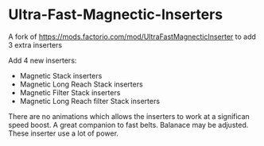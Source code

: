 # Ultra-Fast-Magnectic-Inserters
A fork of https://mods.factorio.com/mod/UltraFastMagnecticInserter to add 3 extra inserters

Add 4 new inserters:
* Magnetic Stack inserters
* Magnetic Long Reach Stack inserters
* Magnetic Filter Stack inserters
* Magnetic Long Reach filter Stack inserters

There are no animations which allows the inserters to work at a significan speed boost. A great companion to fast belts.
Balanace may be adjusted. These inserter use a lot of power.
